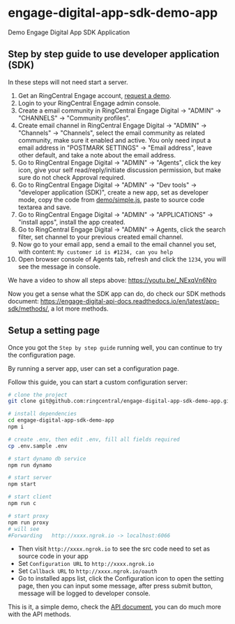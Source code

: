 # engage-digital-app-sdk-demo-app

Demo Engage Digital App SDK Application

## Step by step guide to use developer application (SDK)

In these steps will not need start a server.

1. Get an RingCentral Engage account, [request a demo](https://www.ringcentral.com/view_demo_cx.html).
2. Login to your RingCentral Engage admin console.
3. Create a email community in RingCentral Engage Digital -> "ADMIN" -> "CHANNELS" -> "Community profiles".
4. Create email channel in RingCentral Engage Digital -> "ADMIN" -> "Channels" -> "Channels", select the email community as related community, make sure it enabled and active. You only need input a email address in "POSTMARK SETTINGS" -> "Email address", leave other default, and take a note about the email address.
5. Go to RingCentral Engage Digital -> "ADMIN" -> "Agents", click the key icon, give your self read/reply/initiate discussion permission, but make sure do not check Approval required.
6. Go to RingCentral Engage Digital -> "ADMIN" -> "Dev tools" -> "developer application (SDK)", create a new app, set as developer mode, copy the code from [demo/simple.js](demo/simple.js), paste to source code textarea and save.
7. Go to RingCentral Engage Digital -> "ADMIN" -> "APPLICATIONS" -> "install apps", install the app created.
8. Go to RingCentral Engage Digital -> "ADMIN" -> Agents, click the search filter, set channel to your previous created email channel.
9. Now go to your email app, send a email to the email channel you set, with content: `My customer id is #1234, can you help`
10. Open browser console of Agents tab, refresh and click the `1234`, you will see the message in console.

We have a video to show all steps above: https://youtu.be/_NExqVn6Nro

Now you get a sense what the SDK app can do, do check our SDK methods document: https://engage-digital-api-docs.readthedocs.io/en/latest/app-sdk/methods/, a lot more methods.

## Setup a setting page

Once you got the `Step by step guide` running well, you can continue to try the configuration page.

By running a server app, user can set a configuration page.

Follow this guide, you can start a custom configuration server:

```bash
# clone the project
git clone git@github.com:ringcentral/engage-digital-app-sdk-demo-app.git

# install dependencies
cd engage-digital-app-sdk-demo-app
npm i

# create .env, then edit .env, fill all fields required
cp .env.sample .env

# start dynamo db service
npm run dynamo

# start server
npm start

# start client
npm run c

# start proxy
npm run proxy
# will see
#Forwarding   http://xxxx.ngrok.io -> localhost:6066
```

- Then visit `http://xxxx.ngrok.io` to see the src code need to set as source code in your app
- Set `Configuration URL` to `http://xxxx.ngrok.io`
- Set `Callback URL` to `http://xxxx.ngrok.io/oauth`
- Go to installed apps list, click the Configuration icon to open the setting page, then you can input some message, after press submit button, message will be logged to developer console.

This is it, a simple demo, check the [API document](https://engage-digital-api-docs.readthedocs.io/en/latest/app-sdk/methods/), you can do much more with the API methods.
